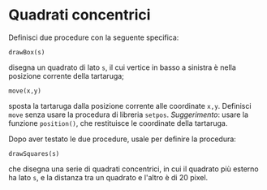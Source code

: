 # Quadrati concentrici

Definisci due procedure con la seguente specifica:

```
drawBox(s)
```

disegna un quadrato di lato `s`, il cui vertice in basso a sinistra è nella posizione corrente della tartaruga;

```
move(x,y)
```

sposta la tartaruga dalla posizione corrente alle coordinate `x,y`. Definisci `move` senza usare la procedura di libreria `setpos`. _Suggerimento_: usare la funzione `position()`, che restituisce le coordinate della tartaruga.

Dopo aver testato le due procedure, usale per definire la procedura:

```
drawSquares(s)
```

che disegna una serie di quadrati concentrici, in cui il quadrato più esterno ha lato `s`, e la distanza tra un quadrato e l'altro è di 20 pixel. 
